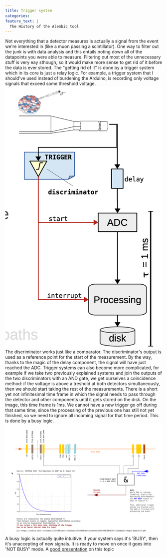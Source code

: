 ```yaml
---
title: Trigger system
categories:
feature_text: |
  The History of the Alembic tool
---
```


Not everything that a detector measures is actually a signal from the event we're interested in (like a muon passing a scintillator). One way to filter out the junk is with data analysis and this entails noting down all of the datapoints you were able to measure. Filtering out most of the unnecessary stuff is very eay sthough, so it would make more sense to get rid of it before the data is ever stored. The "getting rid of it" is done by a trigger system which in its core is just a relay logic. 
For example, a trigger system that I should've used instead of burdening the Arduino, is recording only voltage signals that exceed some threshold voltage. 
![Easy trigger](/assets/images/easy_trigger.png)
The discriminator works just like a comparator. The discriminator's output is used as a reference point for the start of the measurement. By the way, thanks to the magic of the delay component, the signal will have just reached the ADC.
Trigger systems can also become more complicated, for example if we take two previously explained systems and join the outputs of the two discriminators with an AND gate, we get ourselves a coincidence method: if the voltage is above a treshold at both detectors simultaneously, then we should start taking the rest of the measurements. 
There is a short yet not infinitesimal time frame in which the signal needs to pass through the detector and other components until it gets stored on the disk. On the image, this time frame is 1ms. We cannot have a new trigger go off during that same time, since the processing of the previous one has still not yet finished, so we need to ignore all incoming signal for that time period. This is done by a busy logic.
![Our trigger](/assets/images/my_trigger.png) 
A busy logic is actually quite intuitive: if your system says it's 'BUSY', then it's unaccepting of new signals. It is ready to move on once it goes into 'NOT BUSY' mode.
A [good presentation](https://indico.cern.ch/event/1337180/contributions/5629322/attachments/2880440/5046367/isotdaq24.Negri.DaqIntro.pdf) on this topic
